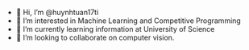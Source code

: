 - 👋 Hi, I’m @huynhtuan17ti
- 👀 I’m interested in Machine Learning and Competitive Programming
- 🌱 I’m currently learning information at University of Science
- 💞️ I’m looking to collaborate on computer vision.

<!---
huynhtuan17ti/huynhtuan17ti is a ✨ special ✨ repository because its `README.md` (this file) appears on your GitHub profile.
You can click the Preview link to take a look at your changes.
--->
